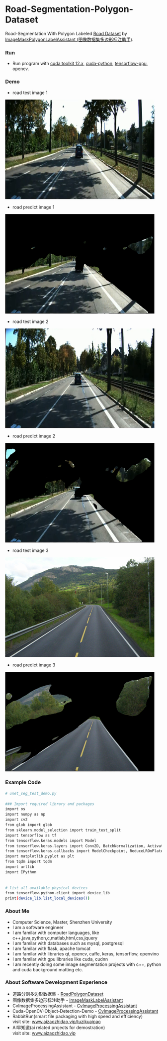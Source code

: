 # Road-Segmentation-Polygon-Dataset
Road-Segmentation With Polygon Labeled [Road Dataset](https://github.com/Think-Big-Do-Small/Road-Segmentation-Polygon-Dataset/tree/main/road_dataset) by [ImageMaskPolygonLabelAssistant (图像数据集多边形标注助手)](https://github.com/Think-Big-Do-Small/ImageMaskLabelAssistant).

### Run 
- Run program with [cuda toolkit 12.x](https://developer.nvidia.com/cuda-toolkit), [cuda-python](https://pypi.org/project/cuda-python/#history), [tensorflow-gpu](https://pypi.org/project/tensorflow-gpu/#description), opencv.

### Demo 
- road test image 1
<img width="480" height="320" src="https://github.com/Think-Big-Do-Small/Road-Segmentation-Polygon-Dataset/blob/main/road_dataset/test/images/0002.png"/>  

- road predict image 1
<img width="480" height="320" src="https://github.com/Think-Big-Do-Small/Road-Segmentation-Polygon-Dataset/blob/main/road_dataset/test/predict/0002.png.png"/>  

- road test image 2
<img width="480" height="320" src="https://github.com/Think-Big-Do-Small/Road-Segmentation-Polygon-Dataset/blob/main/road_dataset/test/images/0006.png"/>  

- road predict image 2
<img width="480" height="320" src="https://github.com/Think-Big-Do-Small/Road-Segmentation-Polygon-Dataset/blob/main/road_dataset/test/predict/0006.png.png"/>  

- road test image 3 
<img width="480" height="320" src="https://github.com/Think-Big-Do-Small/Road-Segmentation-Polygon-Dataset/blob/main/road_dataset/test/images/Road_in_Norway.jpg"/>  

- road predict image 3
<img width="480" height="320" src="https://github.com/Think-Big-Do-Small/Road-Segmentation-Polygon-Dataset/blob/main/road_dataset/test/predict/Road_in_Norway.jpg.png"/>  


### Example Code 
```bash 
# unet_seg_test_demo.py

### Import required library and packages
import os
import numpy as np
import cv2
from glob import glob
from sklearn.model_selection import train_test_split
import tensorflow as tf
from tensorflow.keras.models import Model
from tensorflow.keras.layers import Conv2D, BatchNormalization, Activation, MaxPool2D, Conv2DTranspose, Concatenate, Input
from tensorflow.keras.callbacks import ModelCheckpoint, ReduceLROnPlateau, CSVLogger, EarlyStopping
import matplotlib.pyplot as plt
from tqdm import tqdm
import urllib
import IPython


# list all available physical devices 
from tensorflow.python.client import device_lib
print(device_lib.list_local_devices())
```

### About Me 
- Computer Science, Master, Shenzhen University
- I am a software engineer 
- I am familar with computer languages, like c++,java,python,c,matlab,html,css,jquery
- I am familar with databases such as mysql, postgresql
- I am familar with flask, apache tomcat
- I am familar with libraries qt, opencv, caffe, keras, tensorflow, openvino
- I am familar with gpu libraries like cuda, cudnn
- I am recently doing some image segmentation projects with c++, python and cuda background matting etc. <br> 

### About Software Development Experience
- 道路分割多边形数据集 - [RoadPolygonDataset](https://github.com/Think-Big-Do-Small/Road-Segmentation-Polygon-Dataset)
- 图像数据集多边形标注助手 - [ImageMaskLabelAssistant](https://github.com/Think-Big-Do-Small/ImageMaskLabelAssistant)
- CvImageProcessingAssistant - [CvImageProcessingAssistant](https://github.com/Think-Big-Do-Small/CvImageProcessingAssistant) <br>
- Cuda-OpenCV-Object-Detection-Demo - [CvImageProcessingAssistant](https://github.com/Think-Big-Do-Small/Cuda-OpenCV-Object-Detection-Demo)<br> 
- RabbitRun(smart file packaging with high speed and efficiency)  <br> 
visit site: www.aizaozhidao.vip/tuzikuaipao 
- AI早知道(ai related projects for demostration) <br> 
visit site: www.aizaozhidao.vip 


